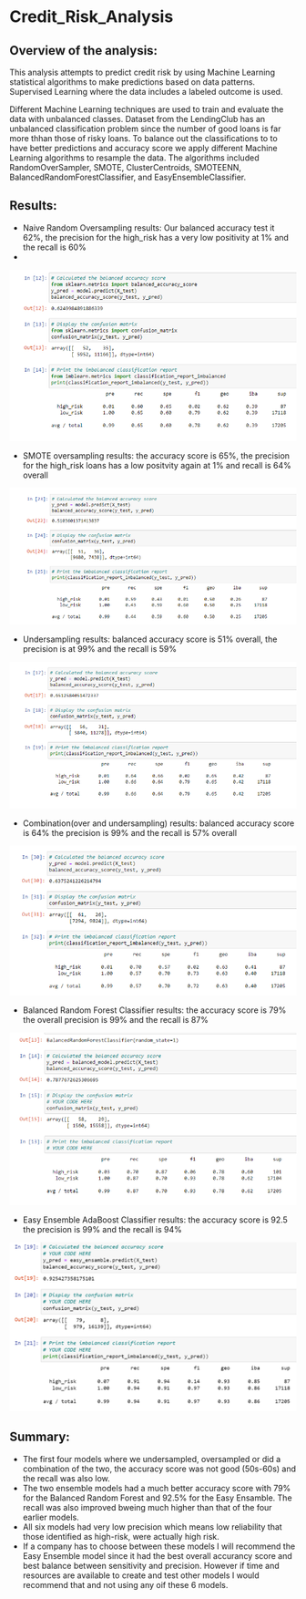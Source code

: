 # Credit_Risk_Analysis

## Overview of the analysis: 

This analysis attempts to predict credit risk by using Machine Learning statistical algorithms to make predictions based on data patterns. Supervised Learning where the data includes a labeled outcome is used.

Different Machine Learning techniques are used to train and evaluate the data with unbalanced classes. Dataset from the LendingClub has an unbalanced classification problem since the number of good loans is far more thhan those of risky loans. To balance out the classifications to to have better predictions and accuracy score we apply different Machine Learning algorithms to resample the data. The algorithms included RandomOverSampler, SMOTE, ClusterCentroids, SMOTEENN, BalancedRandomForestClassifier, and EasyEnsembleClassifier.

## Results: 

- Naive Random Oversampling results: Our balanced accuracy test it 62%, the precision for the high_risk has a very low positivity at 1% and the recall is 60%
- 
![IMAGE_DESCRIPTION](/Images/naive.png)


- SMOTE oversampling results: the accuracy score is 65%, the precision for the high_risk loans has a low positvity again at 1% and recall is 64% overall

![IMAGE_DESCRIPTION](/Images/under.png)


- Undersampling results: balanced accuracy score is 51% overall, the precision is at 99% and the recall is 59%

![IMAGE_DESCRIPTION](/Images/smote.png)


- Combination(over and undersampling) results: balanced accuracy score is 64% the precision is 99% and the recall is 57% overall

![IMAGE_DESCRIPTION](/Images/mixed.png)


-  Balanced Random Forest Classifier results: the accuracy score is 79% the overall precision is 99% and the recall is 87%

![IMAGE_DESCRIPTION](/Images/forest.png)


- Easy Ensemble AdaBoost Classifier results: the accuracy score is 92.5 the precision is 99% and the recall is 94%

![IMAGE_DESCRIPTION](/Images/ensemble.png)

## Summary: 

- The first four models where we undersampled, oversampled or did a combination of the two, the accuracy score was not good (50s-60s) and the recall was also low.
- The two ensemble models had a much better accuracy score with 79% for the Balanced Random Forest and 92.5% for the Easy Ensamble. The recall was also improved bweing much higher than that of the four earlier models.
- All six models had very low precision which means low reliability that those identified as high-risk, were actually high risk. 
- If a company has to choose between these models I will recommend the Easy Ensemble model since it had the best overall accurancy score and best balance between sensitivity and precision. However if time and resources are available to create and test other models I would recommend that and not using any oif these 6 models.
